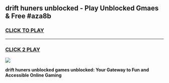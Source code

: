 
## drift huners unblocked - Play Unblocked Gmaes & Free #aza8b
<h3>
<a href="https://news.freeplayer.one?title=drift_huners_unblocked&ref=26F">CLICK TO PLAY</a></h3>
<hr>

<h3>
<a href="https://news.freeplayer.one?title=drift_huners_unblocked&ref=26F">CLICK 2 PLAY</a>
  
</h3>

<a href="https://news.freeplayer.one?title=drift_huners_unblocked&ref=26F/"><img src="https://clearcache.store/games.png"></a>


**drift huners unblocked games unblocked: Your Gateway to Fun and Accessible Online Gaming**
